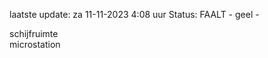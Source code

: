 laatste update: 
za 11-11-2023  4:08   uur 
Status: FAALT - geel - 
<div class="service Y">schijfruimte</div><div class="service Y">microstation</div>